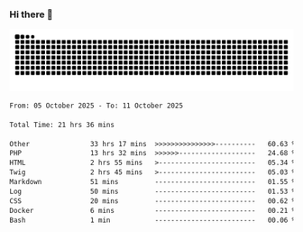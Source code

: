 ### Hi there 👋
<picture>
  <source media="(prefers-color-scheme: dark)" srcset="https://raw.githubusercontent.com/skyhhjmk/skyhhjmk/output/github-contribution-grid-snake-dark.svg">
  <source media="(prefers-color-scheme: light)" srcset="https://raw.githubusercontent.com/skyhhjmk/skyhhjmk/output/github-contribution-grid-snake.svg">
  <img alt="github contribution grid snake animation" src="https://raw.githubusercontent.com/skyhhjmk/skyhhjmk/output/github-contribution-grid-snake.svg">
</picture>

<!--START_SECTION:waka-->

```txt
From: 05 October 2025 - To: 11 October 2025

Total Time: 21 hrs 36 mins

Other               33 hrs 17 mins  >>>>>>>>>>>>>>>----------   60.63 %
PHP                 13 hrs 32 mins  >>>>>>-------------------   24.68 %
HTML                2 hrs 55 mins   >------------------------   05.34 %
Twig                2 hrs 45 mins   >------------------------   05.03 %
Markdown            51 mins         -------------------------   01.55 %
Log                 50 mins         -------------------------   01.53 %
CSS                 20 mins         -------------------------   00.62 %
Docker              6 mins          -------------------------   00.21 %
Bash                1 min           -------------------------   00.06 %
```

<!--END_SECTION:waka-->

